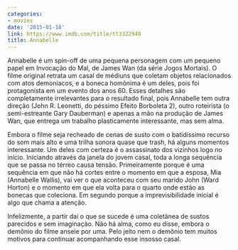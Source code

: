 ```yaml
---
categories:
- movies
date: '2015-01-18'
link: https://www.imdb.com/title/tt3322940
title: Annabelle
---
```


Annabelle é um spin-off de uma pequena personagem com um pequeno papel em Invocação do Mal, de James Wan (da série Jogos Mortais). O filme original retrata um casal de médiuns que coletam objetos relacionados com atos demoníacos, e a boneca homônima é um deles, pois foi protagonista em um evento dos anos 60. Esses detalhes são completamente irrelevantes para o resultado final, pois Annabelle tem outra direção (John R. Leonetti, do péssimo Efeito Borboleta 2), outro roteirista (o semi-estreante Gary Dauberman) e apenas a mão na produção de James Wan, que entrega um trabalho plasticamente interessante, mas sem alma.

Embora o filme seja recheado de cenas de susto com o batidíssimo recurso do som mais alto e uma trilha sonora quase que trash, há alguns momentos interessante. Um deles com certeza é o assassinato dos vizinhos logo no início. Iniciando através da janela do jovem casal, toda a longa sequência que se passa no térreo causa tensão. Primeiramente porque é uma sequência em que não há cortes entre o momento em que a esposa, Mia (Annabelle Wallis), vai ver o que aconteceu com seu marido John (Ward Horton) e o momento em que ela volta para o quarto onde estão as bonecas que coleciona. Em segundo porque a imprevisibilidade inicial é algo que chama a atenção.

Infelizmente, a partir daí o que se sucede é uma coletânea de sustos parecidos e sem imaginação. Não há alma, como eu disse, embora o demônio do filme anseie por uma. Pelo jeito nem o demônio tem muitos motivos para continuar acompanhando esse insosso casal.